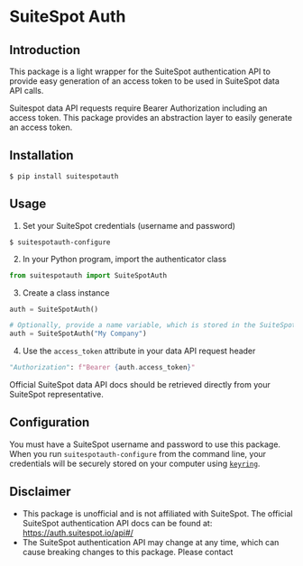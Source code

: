 # SuiteSpot Auth

## Introduction
This package is a light wrapper for the SuiteSpot authentication API to provide easy generation of an access token to be used in SuiteSpot data API calls.

Suitespot data API requests require Bearer Authorization including an access token. This package provides an abstraction layer to easily generate an access token.

## Installation
```shell
$ pip install suitespotauth
```

## Usage
1. Set your SuiteSpot credentials (username and password)
```shell
$ suitespotauth-configure
```

2. In your Python program, import the authenticator class
```python
from suitespotauth import SuiteSpotAuth
```

3. Create a class instance
```python
auth = SuiteSpotAuth()

# Optionally, provide a name variable, which is stored in the SuiteSpot API token object
auth = SuiteSpotAuth("My Company")
```

4. Use the `access_token` attribute in your data API request header
```python
"Authorization": f"Bearer {auth.access_token}"
```

Official SuiteSpot data API docs should be retrieved directly from your SuiteSpot representative.

## Configuration
You must have a SuiteSpot username and password to use this package. When you run `suitespotauth-configure` from the command line, your credentials will be securely stored on your computer using [`keyring`](https://github.com/jaraco/keyring).

## Disclaimer
- This package is unofficial and is not affiliated with SuiteSpot. The official SuiteSpot authentication API docs can be found at: https://auth.suitespot.io/api#/
- The SuiteSpot authentication API may change at any time, which can cause breaking changes to this package. Please contact 